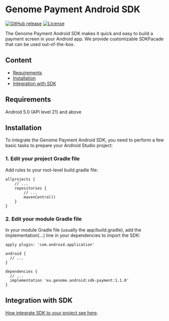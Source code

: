 # Genome Payment Android SDK

[![GitHub release](https://img.shields.io/github/v/release/genome-eu/payment-sdk-android?style=flat-square&cacheSeconds=60)](https://github.com/genome-eu/payment-sdk-android/releases)
[![License](https://img.shields.io/github/license/genome-eu/payment-sdk-android?style=flat-square)](https://github.com/genome-eu/payment-sdk-android/blob/master/LICENSE)

The Genome Payment Android SDK makes it quick and easy to build a payment screen in your Android app. We provide customizable SDKFacade that can be used out-of-the-box.

## Content
* [Requirements](#requirements)
* [Installation](#installation)
* [Integration with SDK](#integration-with-sdk)

## Requirements
Android 5.0 (API level 21) and above

## Installation
To integrate the Genome Payment Android SDK, you need to perform a few basic tasks to prepare your Android Studio project:

### 1. Edit your project Gradle file
Add rules to your root-level build.gradle file:
```
allprojects {
    // ...
    repositories {
        // ...
        mavenCentral()
    }
}
```

### 2. Edit your module Gradle file
In your module Gradle file (usually the app/build.gradle), add the implementation(...) line in your dependencies to import the SDK:
```
apply plugin: 'com.android.application'

android {
  // ...
}

dependencies {
  // ...
  implementation 'eu.genome.android:sdk-payment:1.1.0'
}
```


## Integration with SDK

[How integrate SDK to your project see here](readme/INTEGRATION.md).
